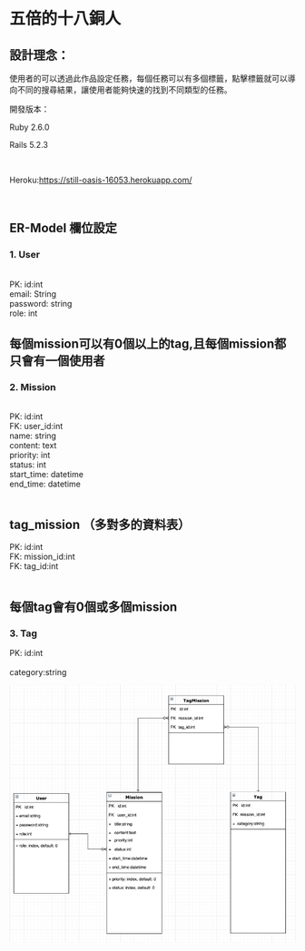 # 五倍的十八銅人

## 設計理念：

使用者的可以透過此作品設定任務，每個任務可以有多個標籤，點擊標籤就可以導向不同的搜尋結果，讓使用者能夠快速的找到不同類型的任務。
</br>


開發版本：

Ruby 2.6.0

Rails 5.2.3

</br>

Heroku:https://still-oasis-16053.herokuapp.com/

</br>

## ER-Model 欄位設定

### 1. User

</br>
PK: id:int </br>
email: String </br>
password: string </br>
role: int </br>

## 每個mission可以有0個以上的tag,且每個mission都只會有一個使用者

### 2. Mission 

</br>
PK: id:int </br>
FK: user_id:int </br>
name: string </br>
content: text </br>
priority: int </br>
status: int </br>
start_time: datetime </br>
end_time: datetime </br>
</br>

## tag_mission （多對多的資料表）

PK: id:int </br>
FK: mission_id:int </br>
FK: tag_id:int </br>
</br>

## 每個tag會有0個或多個mission

### 3. Tag

PK: id:int  </br> 
</br>
category:string 
</br>

![image](https://github.com/amoeric/5xruby/blob/master/ER-Model.png)
